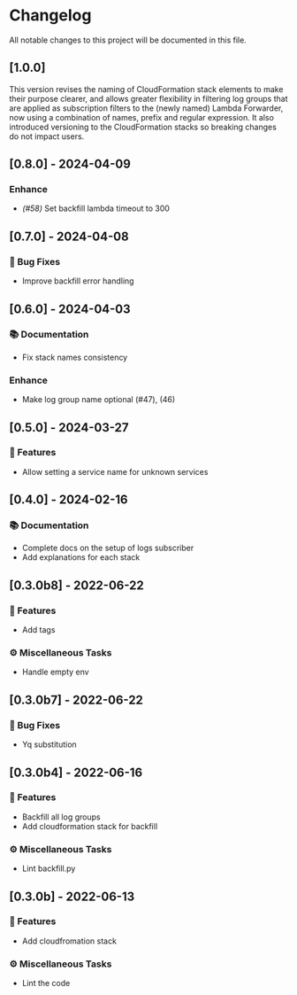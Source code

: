 # Changelog

All notable changes to this project will be documented in this file.

## [1.0.0]

This version revises the naming of CloudFormation stack elements to make their purpose clearer, and allows greater flexibility in filtering log groups that are applied as subscription filters to the (newly named) Lambda Forwarder, now using a combination of names, prefix and regular expression. It also introduced versioning to the CloudFormation stacks so breaking changes do not impact users.


## [0.8.0] - 2024-04-09

### Enhance

- *(#58)* Set backfill lambda timeout to 300

## [0.7.0] - 2024-04-08

### 🐛 Bug Fixes

- Improve backfill error handling

## [0.6.0] - 2024-04-03

### 📚 Documentation

- Fix stack names consistency

### Enhance

- Make log group name optional (#47), (46)

## [0.5.0] - 2024-03-27

### 🚀 Features

- Allow setting a service name for unknown services

## [0.4.0] - 2024-02-16

### 📚 Documentation

- Complete docs on the setup of logs subscriber
- Add explanations for each stack

## [0.3.0b8] - 2022-06-22

### 🚀 Features

- Add tags

### ⚙️ Miscellaneous Tasks

- Handle empty env

## [0.3.0b7] - 2022-06-22

### 🐛 Bug Fixes

- Yq substitution

## [0.3.0b4] - 2022-06-16

### 🚀 Features

- Backfill all log groups
- Add cloudformation stack for backfill

### ⚙️ Miscellaneous Tasks

- Lint backfill.py

## [0.3.0b] - 2022-06-13

### 🚀 Features

- Add cloudfromation stack

### ⚙️ Miscellaneous Tasks

- Lint the code

<!-- generated by git-cliff -->
